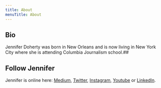 ```yaml
---
title: About
menuTitle: About
---
```


## Bio

Jennifer Doherty was born in New Orleans and is now living in New York City where she is attending Columbia Journalism school.##

## Follow Jennifer

Jennifer is online here: [Medium](www.medium.com/@jenniekdoh), [Twitter](www.twitter.com/jennie_k_doh), [Instagram](www.instagram.com/jenniekdoh), [Youtube](https://www.youtube.com/channel/UCXoWJh3vG2763ViUSJ9h2TQ) or [LinkedIn](www.linkedin.com/in/jenniekdoh).
